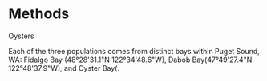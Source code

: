 # Methods
Oysters

Each of the three populations comes from distinct bays within Puget Sound, WA:  Fidalgo Bay (48°28'31.1"N 122°34'48.6"W), Dabob Bay(47°49'27.4"N 122°48'37.9"W), and Oyster Bay(.